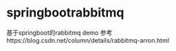 # springbootrabbitmq
基于springboot的rabbitmq demo
参考https://blog.csdn.net/column/details/rabbitmq-arron.html
